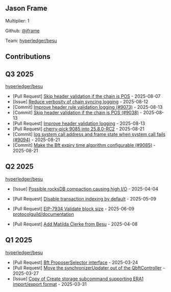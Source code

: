 
## Jason Frame
Multiplier: 1

Github: [@jframe](https://github.com/jframe)

Team: [hyperledger/besu](https://github.com/hyperledger/besu/pulls?q=author%3Ajframe)

## Contributions

## Q3 2025


[hyperledger/besu](https://github.com/hyperledger/besu)
* [Pull Request] [Skip header validation if the chain is POS](https://github.com/hyperledger/besu/pull/9038) - 2025-08-07
* [Issue] [Reduce verbosity of chain syncing logging](https://github.com/hyperledger/besu/issues/9067) - 2025-08-12
* [Commit] [Improve header rule validation logging (#9073)](https://github.com/hyperledger/besu/commit/9d48ee201b901c33aea7b98388428e9b825da46d) - 2025-08-13
* [Commit] [Skip header validation if the chain is POS (#9038)](https://github.com/hyperledger/besu/commit/15f28f51dc217aabb7bb01447c45497f2d88b116) - 2025-08-13
* [Pull Request] [Improve header validation logging](https://github.com/hyperledger/besu/pull/9073) - 2025-08-13
* [Pull Request] [cherry-pick 9085 into 25.8.0-RC2](https://github.com/hyperledger/besu/pull/9095) - 2025-08-21
* [Commit] [log system call address and frame state when system call fails (#9094)](https://github.com/hyperledger/besu/commit/a5e78fec0bdba3665e84f3c93ad9a6480cb8566e) - 2025-08-21
* [Commit] [Make the Bft expiry time algorithm configurable (#9085)](https://github.com/hyperledger/besu/commit/b2c579a117dbe377b2e98acd4f1dca6384266dd6) - 2025-08-21
## Q2 2025


[hyperledger/besu](https://github.com/hyperledger/besu)
* [Issue] [Possible rocksDB compaction causing high I/O](https://github.com/hyperledger/besu/issues/8518) - 2025-04-04

* [Pull Request] [Disable transaction indexing by default](https://github.com/hyperledger/besu/pull/8611) - 2025-05-09
* [Pull Request] [EIP-7934 Validate block size](https://github.com/hyperledger/besu/pull/8765) - 2025-06-09
[protocolguild/documentation](https://github.com/protocolguild/documentation)
* [Pull Request] [Add Matilda Clerke from Besu](https://github.com/protocolguild/documentation/pull/338) - 2025-04-08
## Q1 2025

[hyperledger/besu](https://github.com/hyperledger/besu)
* [Pull Request] [Bft ProposerSelector interface](https://github.com/hyperledger/besu/pull/8451) - 2025-03-24
* [Pull Request] [Move the synchronizerUpdater out of the QbftController](https://github.com/hyperledger/besu/pull/8473) - 2025-03-27
* [Issue] [Copy of Create storage subcommand supporting ERA1 import/export format](https://github.com/hyperledger/besu/issues/8491) - 2025-03-31
